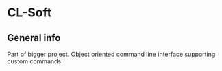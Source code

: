 # CL-Soft

## General info
Part of bigger project. Object oriented command line interface supporting custom commands. 
